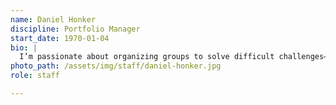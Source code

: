 ```yaml
---
name: Daniel Honker
discipline: Portfolio Manager
start_date: 1970-01-04
bio: |
  I’m passionate about organizing groups to solve difficult challenges—and get to action. Public service is in my blood, so I’m excited to be part of the Innovation Office as both change agent and servant for Austin.
photo_path: /assets/img/staff/daniel-honker.jpg
role: staff

---
```

